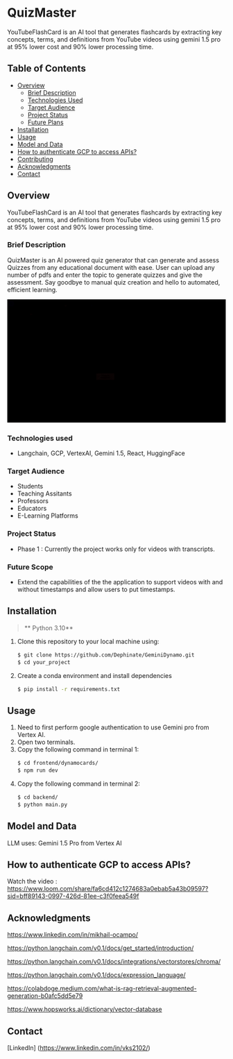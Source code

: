 # QuizMaster
YouTubeFlashCard is an AI tool that generates flashcards by extracting key concepts, terms, and definitions from YouTube videos using gemini 1.5 pro at 95% lower cost and 90% lower processing time.

## Table of Contents

* [Overview](#overview)
  * [Brief Description](#brief-description)
  * [Technologies Used](#technologies-used)
  * [Target Audience](#target-audience)
  * [Project Status](#project-status)
  * [Future Plans](#future-plans)
* [Installation](#installation)
* [Usage](#usage)
* [Model and Data](#model-and-data)
* [How to authenticate GCP to access APIs?](#How-to-authenticate-GCP-to-access-APIs)
* [Contributing](#contributing)
* [Acknowledgments](#acknowledgments)
* [Contact](#contact)


## Overview
YouTubeFlashCard is an AI tool that generates flashcards by extracting key concepts, terms, and definitions from YouTube videos using gemini 1.5 pro at 95% lower cost and 90% lower processing time.
### Brief Description
QuizMaster is an AI powered quiz generator that can generate and assess Quizzes from any educational document with ease. User can upload any number of pdfs and enter the topic to generate quizzes and give the assessment. 
Say goodbye to manual quiz creation and hello to automated, efficient learning.

![Watch the video](data/dynamo.gif)

### Technologies used
+ Langchain, GCP, VertexAI, Gemini 1.5, React, HuggingFace

### Target Audience
+ Students
+ Teaching Assitants
+ Professors
+ Educators
+ E-Learning Platforms

### Project Status
+ Phase 1 : Currently the project works only for videos with transcripts.

### Future Scope
+ Extend the capabilities of the the application to support videos with and without timestamps and allow users to put timestamps.

## Installation
> ** Python 3.10**
1. Clone this repository to your local machine using:
    ```bash
    $ git clone https://github.com/Dephinate/GeminiDynamo.git
    $ cd your_project
    ```
2. Create a conda environment and install dependencies
    ```bash
    $ pip install -r requirements.txt
    ```

## Usage
1. Need to first perform google authentication to use Gemini pro from Vertex AI.
2. Open two terminals.
2. Copy the following command in terminal 1:
    ```bash
    $ cd frontend/dynamocards/
    $ npm run dev
    ```
3. Copy the following command in terminal 2:
    ```bash
    $ cd backend/
    $ python main.py
    ```

## Model and Data
LLM uses: Gemini 1.5 Pro from Vertex AI

## How to authenticate GCP to access APIs?
Watch the video : https://www.loom.com/share/fa6cd412c1274683a0ebab5a43b09597?sid=bff89143-0997-426d-81ee-c3f0feea549f

## Acknowledgments
https://www.linkedin.com/in/mikhail-ocampo/

https://python.langchain.com/v0.1/docs/get_started/introduction/

https://python.langchain.com/v0.1/docs/integrations/vectorstores/chroma/

https://python.langchain.com/v0.1/docs/expression_language/

https://colabdoge.medium.com/what-is-rag-retrieval-augmented-generation-b0afc5dd5e79

https://www.hopsworks.ai/dictionary/vector-database

## Contact
[LinkedIn] (https://www.linkedin.com/in/vks2102/)